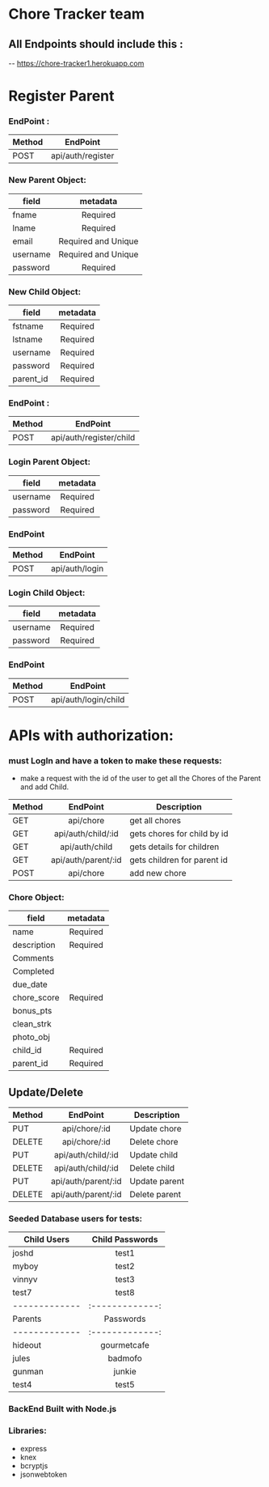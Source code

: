 # Chore Tracker team

## All Endpoints should include this :

-- https://chore-tracker1.herokuapp.com




                                 
   # Register Parent
   
  ### EndPoint :




| Method        | EndPoint           | 
| ------------- |:-------------:| 
| POST      | api/auth/register|



                        
                                                              
  ### New Parent Object: 
   
   
   
   
   | field        | metadata           | 
   | -------------|:-------------:| 
   |   fname    |  Required   |
   |   lname    |  Required   |
   |    email       |  Required and Unique |
   |  username   | Required and Unique
   |   password    |  Required   |
   

  ### New Child Object: 
   
   
   
   
   | field        | metadata           | 
   | -------------|:-------------:| 
   |   fstname    |  Required   |
   |   lstname    |  Required   |
   |   username    |  Required   |
   |   password    |  Required   |
   |   parent_id   |  Required   |

   

  ### EndPoint :


| Method        | EndPoint              | 
| ------------- |:-------------:| 
| POST      | api/auth/register/child |

   
                       
   
  ### Login Parent Object: 
   
   
   
   | field        | metadata           | 
   | -------------|:-------------:| 
   | username     |     Required  | 
   | password     |     Required   |


   ### EndPoint
   
   
   Method        |           EndPoint
   | -------------|:-------------:| 
   | POST         |  api/auth/login|


   ### Login Child Object: 
   
   
   
   | field        | metadata           | 
   | -------------|:-------------:| 
   | username     |     Required  | 
   | password     |     Required   |


   ### EndPoint
   
   
   Method        |           EndPoint
   | -------------|:-------------:| 
   | POST         |  api/auth/login/child|
   
   
 # APIs with authorization:
 
 ### must LogIn and have a token to make these requests:
 
 
 * make a request with the id of the user to get all the Chores of the Parent and add Child.
 
 
  Method        |       EndPoint | Description
 | -------------|:-------------:| ----------|
 | GET         |  api/chore |  get all chores
 | GET         |  api/auth/child/:id  | gets chores for child by id
 | GET         |  api/auth/child  | gets details for children
 | GET         |  api/auth/parent/:id | gets children for parent id 
 | POST         |  api/chore|  add new chore
 
  
  
  
  ### Chore Object:
  
  
  | field        | metadata           | 
   | -------------|:-------------:| 
   |  name        | Required 
   |   description       |  Required  |
   |   Comments   |        |
   |   Completed      |        |
   |   due_date   |         |
   |   chore_score    |   Required  |
   |   bonus_pts    |       |
   |   clean_strk  |        |
   |   photo_obj   |      |
   |   child_id   |  Required     |
   |   parent_id   |  Required    |
   
  


   




 
## Update/Delete 

 
 
 
 Method        |       EndPoint | Description
 | -------------|:-------------:| ----------|
 | PUT         |  api/chore/:id |  Update chore
 | DELETE         |  api/chore/:id |   Delete chore
 | PUT         |  api/auth/child/:id |  Update child
 | DELETE         |  api/auth/child/:id |   Delete child
 | PUT         |  api/auth/parent/:id |  Update parent
 | DELETE         |  api/auth/parent/:id |   Delete parent

  ### Seeded Database users for tests:
  
  
  | Child Users       | Child Passwords   | 
   | -------------|:-------------:| 
   |  joshd       | test1     |
   |   myboy       |  test2  |
   |  vinnyv     |   test3        |
   |   test7      |   test8     |
   | -------------|:-------------:| 
   |   Parents    |  Passwords       |
   | -------------|:-------------:| 
   |   hideout    |   gourmetcafe  |
   |   jules    |   badmofo    |
   |   gunman  |  junkie      |
   |  test4   |   test5    |
  


### BackEnd Built with Node.js
   ### Libraries:
   * express
   * knex
   * bcryptjs
   * jsonwebtoken